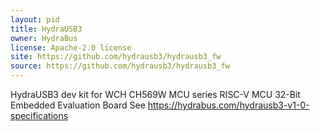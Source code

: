```yaml
---
layout: pid
title: HydraUSB3
owner: HydraBus
license: Apache-2.0 license
site: https://github.com/hydrausb3/hydrausb3_fw
source: https://github.com/hydrausb3/hydrausb3_fw
---
```

HydraUSB3 dev kit for WCH CH569W MCU series RISC-V MCU 32-Bit Embedded Evaluation Board
See https://hydrabus.com/hydrausb3-v1-0-specifications
